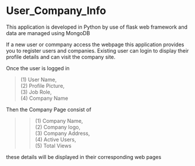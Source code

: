 # User_Company_Info
This application is developed in Python by use of flask web framework and data are managed  using MongoDB 

If a new user or commpany access the webpage this application provides you to register users and companies.
Existing user can login to display their profile details and can visit the company site.

Once the user is logged in 
  >(1) User Name,\
  >(2) Profile Picture,\
  >(3) Job Role,\
  >(4) Company Name
 
Then the Company Page consist of
  >>(1) Company Name,\
  >>(2) Company logo,\
  >>(3) Company Address,\
  >>(4) Active Users,\
  >>(5) Total Views
  
these details will be displayed in their corresponding web pages
